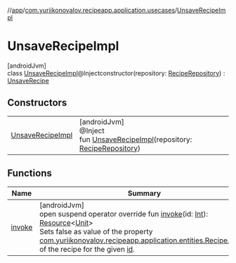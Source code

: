 //[app](../../../index.md)/[com.yuriikonovalov.recipeapp.application.usecases](../index.md)/[UnsaveRecipeImpl](index.md)

# UnsaveRecipeImpl

[androidJvm]\
class [UnsaveRecipeImpl](index.md)@Injectconstructor(repository: [RecipeRepository](../../com.yuriikonovalov.recipeapp.application/-recipe-repository/index.md)) : [UnsaveRecipe](../-unsave-recipe/index.md)

## Constructors

| | |
|---|---|
| [UnsaveRecipeImpl](-unsave-recipe-impl.md) | [androidJvm]<br>@Inject<br>fun [UnsaveRecipeImpl](-unsave-recipe-impl.md)(repository: [RecipeRepository](../../com.yuriikonovalov.recipeapp.application/-recipe-repository/index.md)) |

## Functions

| Name | Summary |
|---|---|
| [invoke](invoke.md) | [androidJvm]<br>open suspend operator override fun [invoke](invoke.md)(id: [Int](https://kotlinlang.org/api/latest/jvm/stdlib/kotlin/-int/index.html)): [Resource](../../com.yuriikonovalov.recipeapp.resource/-resource/index.md)&lt;[Unit](https://kotlinlang.org/api/latest/jvm/stdlib/kotlin/-unit/index.html)&gt;<br>Sets false as value of the property [com.yuriikonovalov.recipeapp.application.entities.Recipe.saved](../../com.yuriikonovalov.recipeapp.application.entities/-recipe/saved.md) of the recipe for the given [id](invoke.md). |
